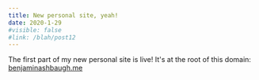```yaml
---
title: New personal site, yeah!
date: 2020-1-29
#visible: false
#link: /blah/post12
---
```


The first part of my new personal site is live! It's at the root of this domain: [benjaminashbaugh.me](/)
